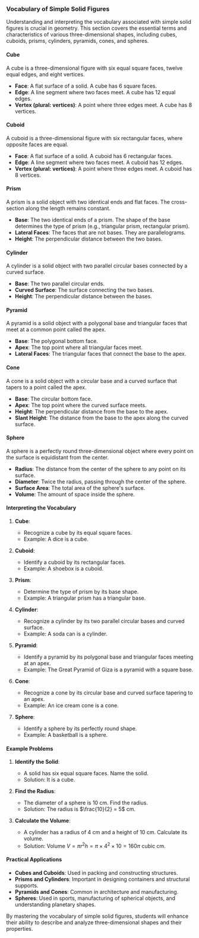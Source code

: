 ### Vocabulary of Simple Solid Figures

Understanding and interpreting the vocabulary associated with simple solid figures is crucial in geometry. This section covers the essential terms and characteristics of various three-dimensional shapes, including cubes, cuboids, prisms, cylinders, pyramids, cones, and spheres.

#### Cube

A cube is a three-dimensional figure with six equal square faces, twelve equal edges, and eight vertices.

- **Face**: A flat surface of a solid. A cube has 6 square faces.
- **Edge**: A line segment where two faces meet. A cube has 12 equal edges.
- **Vertex (plural: vertices)**: A point where three edges meet. A cube has 8 vertices.

#### Cuboid

A cuboid is a three-dimensional figure with six rectangular faces, where opposite faces are equal.

- **Face**: A flat surface of a solid. A cuboid has 6 rectangular faces.
- **Edge**: A line segment where two faces meet. A cuboid has 12 edges.
- **Vertex (plural: vertices)**: A point where three edges meet. A cuboid has 8 vertices.

#### Prism

A prism is a solid object with two identical ends and flat faces. The cross-section along the length remains constant.

- **Base**: The two identical ends of a prism. The shape of the base determines the type of prism (e.g., triangular prism, rectangular prism).
- **Lateral Faces**: The faces that are not bases. They are parallelograms.
- **Height**: The perpendicular distance between the two bases.

#### Cylinder

A cylinder is a solid object with two parallel circular bases connected by a curved surface.

- **Base**: The two parallel circular ends.
- **Curved Surface**: The surface connecting the two bases.
- **Height**: The perpendicular distance between the bases.

#### Pyramid

A pyramid is a solid object with a polygonal base and triangular faces that meet at a common point called the apex.

- **Base**: The polygonal bottom face.
- **Apex**: The top point where all triangular faces meet.
- **Lateral Faces**: The triangular faces that connect the base to the apex.

#### Cone

A cone is a solid object with a circular base and a curved surface that tapers to a point called the apex.

- **Base**: The circular bottom face.
- **Apex**: The top point where the curved surface meets.
- **Height**: The perpendicular distance from the base to the apex.
- **Slant Height**: The distance from the base to the apex along the curved surface.

#### Sphere

A sphere is a perfectly round three-dimensional object where every point on the surface is equidistant from the center.

- **Radius**: The distance from the center of the sphere to any point on its surface.
- **Diameter**: Twice the radius, passing through the center of the sphere.
- **Surface Area**: The total area of the sphere's surface.
- **Volume**: The amount of space inside the sphere.

#### Interpreting the Vocabulary

1. **Cube**:
   - Recognize a cube by its equal square faces.
   - Example: A dice is a cube.

2. **Cuboid**:
   - Identify a cuboid by its rectangular faces.
   - Example: A shoebox is a cuboid.

3. **Prism**:
   - Determine the type of prism by its base shape.
   - Example: A triangular prism has a triangular base.

4. **Cylinder**:
   - Recognize a cylinder by its two parallel circular bases and curved surface.
   - Example: A soda can is a cylinder.

5. **Pyramid**:
   - Identify a pyramid by its polygonal base and triangular faces meeting at an apex.
   - Example: The Great Pyramid of Giza is a pyramid with a square base.

6. **Cone**:
   - Recognize a cone by its circular base and curved surface tapering to an apex.
   - Example: An ice cream cone is a cone.

7. **Sphere**:
   - Identify a sphere by its perfectly round shape.
   - Example: A basketball is a sphere.

#### Example Problems

1. **Identify the Solid**:
   - A solid has six equal square faces. Name the solid.
   - Solution: It is a cube.

2. **Find the Radius**:
   - The diameter of a sphere is 10 cm. Find the radius.
   - Solution: The radius is $\frac{10}{2} = 5$ cm.

3. **Calculate the Volume**:
   - A cylinder has a radius of 4 cm and a height of 10 cm. Calculate its volume.
   - Solution: Volume $V = \pi r^2 h = \pi \times 4^2 \times 10 = 160\pi$ cubic cm.

#### Practical Applications

- **Cubes and Cuboids**: Used in packing and constructing structures.
- **Prisms and Cylinders**: Important in designing containers and structural supports.
- **Pyramids and Cones**: Common in architecture and manufacturing.
- **Spheres**: Used in sports, manufacturing of spherical objects, and understanding planetary shapes.

By mastering the vocabulary of simple solid figures, students will enhance their ability to describe and analyze three-dimensional shapes and their properties.